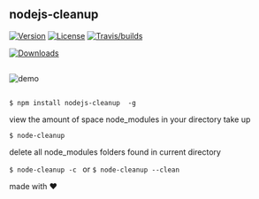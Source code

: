 ## nodejs-cleanup

[![Version](https://img.shields.io/npm/v/nodejs-cleanup.svg?color=tomato)](https://www.npmjs.com/package/nodejs-cleanup)
[![License](https://img.shields.io/npm/l/nodejs-cleanup.svg?color=blue)](https://github.com/taylorosbourne/nodejs-cleanup/blob/master/package.json)
[![Travis/builds](https://img.shields.io/travis/taylorosbourne/nodejs-cleanup)](https://www.npmjs.com/package/nodejs-cleanup)

[![Downloads](https://img.shields.io/npm/dt/nodejs-cleanup)](https://www.npmjs.com/package/nodejs-cleanup)

<img style="margin:15px auto;" src="./images/nodejs-cleanup.gif" alt="demo" />

`$ npm install nodejs-cleanup  -g`

view the amount of space node_modules in your directory take up

`$ node-cleanup`

delete all node_modules folders found in current directory

`$ node-cleanup -c ` or `$ node-cleanup --clean`

made with ❤️

